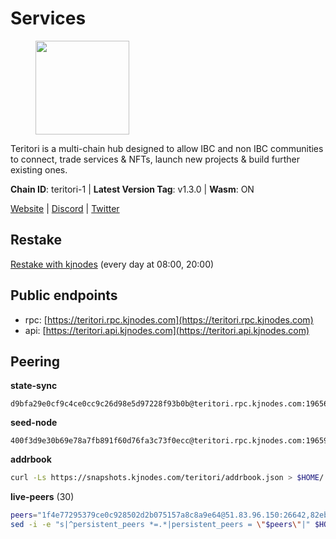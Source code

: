 # Services

<figure><img src="https://raw.githubusercontent.com/kj89/testnet_manuals/main/pingpub/logos/teritori.png" width="150" alt=""><figcaption></figcaption></figure>

Teritori is a multi-chain hub designed to allow IBC and non IBC communities  to connect, trade services & NFTs, launch new projects & build further existing ones.

**Chain ID**: teritori-1 | **Latest Version Tag**: v1.3.0 | **Wasm**: ON

[Website](https://teritori.com) | [Discord](https://discord.gg/teritori) | [Twitter](https://twitter.com/TeritoriNetwork)

## Restake

[Restake with kjnodes](https://restake.app/teritori/torivaloper184ln03hkpt75uhrrr26f66kvcqvf4yn4nc2xjm) (every day at 08:00, 20:00)
## Public endpoints

* rpc: [https://teritori.rpc.kjnodes.com](https://teritori.rpc.kjnodes.com)
* api: [https://teritori.api.kjnodes.com](https://teritori.api.kjnodes.com)

## Peering

**state-sync**

```text
d9bfa29e0cf9c4ce0cc9c26d98e5d97228f93b0b@teritori.rpc.kjnodes.com:19656
```

**seed-node**

```text
400f3d9e30b69e78a7fb891f60d76fa3c73f0ecc@teritori.rpc.kjnodes.com:19659
```

**addrbook**
```bash
curl -Ls https://snapshots.kjnodes.com/teritori/addrbook.json > $HOME/.teritorid/config/addrbook.json
```

**live-peers** (30)
```bash
peers="1f4e77295379ce0c928502d2b075157a8c8a9e64@51.83.96.150:26642,82ebb17ddac20928fb8107201dad9f5aea7f9132@198.244.200.3:26656,920f32f409bbb18b641cdc9513545e2e016c2c62@142.132.203.60:26656,26d6ee4138c7533c5541722c6e1ecc6d60d47a86@104.193.254.42:26656,d9bfa29e0cf9c4ce0cc9c26d98e5d97228f93b0b@65.109.88.38:19656,46b7ae20e3cc4264076a91c3601f3894a021a80d@65.108.6.45:36656,856c165de82fbd0489df9ec6ffaa0958c620e073@198.244.179.127:26656,a25a3a218a699e71e2a64edaa45f457dfd8507ba@65.21.148.206:26656,8206037aba2622c284b8b229583a18c909709266@195.3.223.204:10656,0b27217386756577e1eadf00c4169dc8f041e522@51.210.7.219:26656,634a29ae2bd7ad8165d6ef66a6dea02d04c9bbed@65.108.77.250:26641,5a98d637a16b16bf425a4a785c9d11a7d1e5b8a0@65.21.131.215:26736,9c5393bb5611f8c3aaa0abde1ce753284c1428d0@141.95.34.175:27656,34b87bdfc1f0b6a11724cf45dda3ee66c9a4691c@38.146.3.176:15956,d956d6180e96c62315a777b1a3ed8f1ebf873e80@38.242.232.202:29656,d856120f262134ebf13e1d2632d778b69e704208@65.108.4.188:15956,88a407d4749e1ccbb630f98ca44f304744d97864@38.242.141.168:26656,8ac41af54dfd91c41de71cde222a55670f2f405d@141.95.65.73:15956,fffcd8c41a92e24d67b6d026f556c5afd49db092@45.77.41.21:26656,2afdb9300c47e43e555fa572d033b2d68ac28506@65.109.70.68:26686,7d47faa64cef3eca57ed3f4eaf21f7a3981d512b@57.128.65.115:28656,3594b73f909a9c4b87cfe6a361ef8b2b51124dd5@65.109.69.59:15956,526d8c7c44f59be9a39d7463c576b68c0db23174@65.108.234.23:15956,40caa979c29a9930ea2b8a6249037924d308ae84@162.55.234.70:54256,26175f13ada3d61c93bca342819fd5dc797bced0@65.109.58.226:28656,d2247f7b919f0781c90ee61958d7044665a22d38@169.155.44.201:26656,1f9293a286df733dac6303aad3c39240ad3b3796@178.211.139.24:46656,28ffbde471fa1c1bb848ab3c8ea4ecbf5833529a@81.196.253.241:17656,4740ad44e58f4f4a0e2b9c4353500009eb73a05a@176.191.97.120:26656,ca0d6b49b304c5f1c629809795f50440d5710b40@159.89.40.188:26656"
sed -i -e "s|^persistent_peers *=.*|persistent_peers = \"$peers\"|" $HOME/.teritorid/config/config.toml
```
